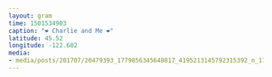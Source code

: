 ```yaml
---
layout: gram
time: 1501534903
caption: "❤️ Charlie and Me ❤️"
latitude: 45.52
longitude: -122.682
media:
- media/posts/201707/20479393_1779856345648817_4195213145792315392_n_17866005739163051.jpg
---
```

